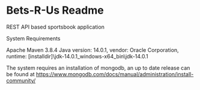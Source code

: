 # Bets-R-Us Readme
REST API based sportsbook application 

System Requirements

Apache Maven 3.8.4 
Java version: 14.0.1, vendor: Oracle Corporation, runtime: [installdir]\jdk-14.0.1_windows-x64_bin\jdk-14.0.1

The system requires an installation of mongodb, an up to date release can be found at
https://www.mongodb.com/docs/manual/administration/install-community/
